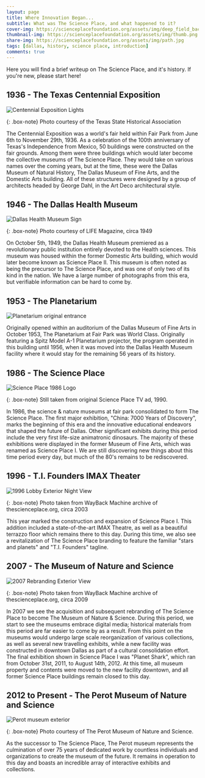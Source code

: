 ```yaml
---
layout: page
title: Where Innovation Began...
subtitle: What was The Science Place, and what happened to it?
cover-img: https://scienceplacefoundation.org/assets/img/deep_field_backing.png
thumbnail-img: https://scienceplacefoundation.org/assets/img/thumb.png
share-img: https://scienceplacefoundation.org/assets/img/path.jpg
tags: [dallas, history, science place, introduction]
comments: true
---
```


Here you will find a brief writeup on The Science Place, and it's history. If you're new, please start here!

## 1936 - The Texas Centennial Exposition

![Centennial Exposition Lights](https://250722-778774-raikfcquaxqncofqfm.stackpathdns.com/images/handbook/entries/FF/fair_park_dallas.jpg)

{: .box-note}
Photo courtesy of the Texas State Historical Association

The Centennial Exposition was a world's fair held within Fair Park from June 6th to November 29th, 1936. As a 
celebration of the 100th anniversary of Texas's Independence from Mexico, 50 buildings were constructed on the fair 
grounds. Among them were three buildings which would later become the collective museums of The Science Place. They 
would take on various names over the coming years, but at the time, these were the 
Dallas Museum of Natural History, The Dallas Museum of Fine Arts, and the Domestic Arts building. 
All of these structures were designed by a group of architects headed by George Dahl, in the Art Deco architectural style.

## 1946 - The Dallas Health Museum

![Dallas Health Museum Sign](/assets/img/dhm_signage.jpg)

{: .box-note}
Photo courtesy of LIFE Magazine, circa 1949

On October 5th, 1949, the Dallas Health Museum premiered as a 
revolutionary public institution entirely devoted to the Health sciences. This museum was housed within the former 
Domestic Arts building, which would later become known as Science Place II. This museum is often noted as being the 
precursor to The Science Place, and was one of only two of its kind in the nation. We have a large number of photographs
from this era, but verifiable information can be hard to come by.

## 1953 - The Planetarium

![Planetarium original entrance](/assets/img/dmfa-planetarium-entrance.jpg)

Originally opened within an auditorium of the Dallas Museum of Fine Arts in October 1953, The Planetarium at Fair 
Park was World Class. Originally featuring a Spitz Model A-1 Planetarium projector, the program operated in this building until 
1956, when it was moved into the Dallas Health Museum facility where it would stay for the remaining 56 years of its history.

## 1986 - The Science Place 
![Science Place 1986 Logo](/assets/img/tsp_86_logo_videoclip.jpg)

{: .box-note}
Still taken from original Science Place TV ad, 1990.

In 1986, the science & nature museums at fair park consolidated to form The Science Place. The first major exhibition,
"China: 7000 Years of Discovery", marks the beginning of this era and the innovative educational endeavors that shaped 
the future of Dallas. Other significant exhibits during this period include the very first life-size animatronic
dinosaurs. The majority of these exhibitions were displayed in the former Museum of Fine Arts, which was renamed as
Science Place I. We are still discovering new things about this time period every day, but much of the 80's remains to be rediscovered.

## 1996 - T.I. Founders IMAX Theater

![1996 Lobby Exterior Night View](/assets/img/palazzo-interior-imax.jpg)

{: .box-note}
Photo taken from WayBack Machine archive of thescienceplace.org, circa 2003

This year marked the construction and expansion of Science Place I. This addition 
included a state-of-the-art IMAX Theatre, as well as a beautiful terrazzo floor which remains there to this day. 
During this time, we also see a revitalization of The Science Place branding to feature the familiar "stars and planets" 
and "T.I. Founders" tagline. 

## 2007 - The Museum of Nature and Science

![2007 Rebranding Exterior View](/assets/img/palazzo-exterior-2007.jpg)

{: .box-note}
Photo taken from WayBack Machine archive of thescienceplace.org, circa 2009

In 2007 we see the acquisition and subsequent rebranding of The Science Place to become The Museum of Nature & Science.
During this period, we start to see the museums embrace digital media; historical materials from this period are 
far easier to come by as a result. From this point on the museums would undergo large scale reorganization of various 
collections, as well as several new travelling exhibits, while a new facility was constructed in downtown Dallas as
part of a cultural consolidation effort. The final exhibition shown in Science Place I was 
"Planet Shark", which ran from October 31st, 2011, to August 14th, 2012. At this time, all museum property and contents 
were moved to the new facility downtown, and all former Science Place buildings remain closed to this day.

## 2012 to Present - The Perot Museum of Nature and Science

![Perot museum exterior](/assets/img/perot_exterior.png)

{: .box-note}
Photo courtesy of The Perot Museum of Nature and Science.

As the successor to The Science Place, The Perot museum represents the culmination of over 75 years of dedicated 
work by countless individuals and organizations to create the museum of the future. It remains in operation to this day 
and boasts an incredible array of interactive exhibits and collections. 

